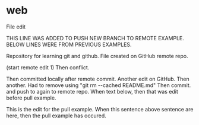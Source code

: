 # web
File edit

THIS LINE WAS ADDED TO PUSH NEW BRANCH TO REMOTE EXAMPLE.
BELOW LINES WERE FROM PREVIOUS EXAMPLES.

Repository for learning git and github.
File created on GitHub remote repo. 

(start remote edit 1)
Then conflict.

Then committed locally after remote commit.
Another edit on GitHub. Then another.
Had to remove using "git rm --cached README.md"
Then commit. and push to again to remote repo.
When text below, then that was edit before pull example.

This is the edit for the pull example.
When this sentence above sentence are here, then the pull example has occured.

